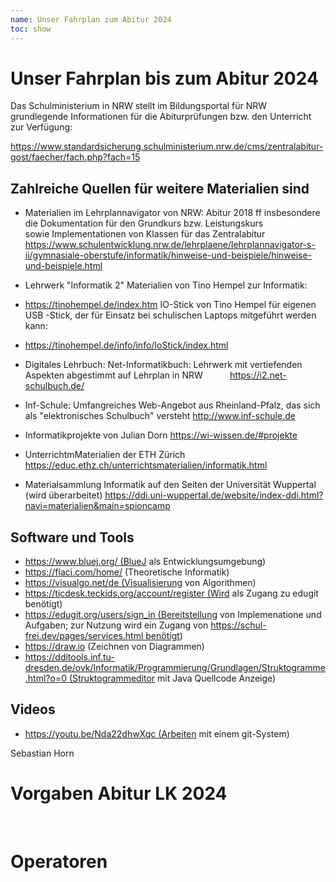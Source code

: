 ```yaml
---
name: Unser Fahrplan zum Abitur 2024
toc: show
---
```


# Unser Fahrplan bis zum Abitur 2024

Das Schulministerium in NRW stellt im Bildungsportal für NRW grundlegende Informationen für die Abiturprüfungen bzw. den Unterricht zur Verfügung:

https://www.standardsicherung.schulministerium.nrw.de/cms/zentralabitur-gost/faecher/fach.php?fach=15

## Zahlreiche Quellen für weitere Materialien sind

* Materialien im Lehrplannavigator von NRW: Abitur 2018 ff
insbesondere die Dokumentation für den Grundkurs bzw. Leistungskurs sowie Implementationen von Klassen für das Zentralabitur
https://www.schulentwicklung.nrw.de/lehrplaene/lehrplannavigator-s-ii/gymnasiale-oberstufe/informatik/hinweise-und-beispiele/hinweise-und-beispiele.html

* Lehrwerk "Informatik 2"
Materialien von Tino Hempel zur Informatik:
* https://tinohempel.de/index.htm
IO-Stick von Tino Hempel für eigenen USB -Stick, der für Einsatz bei schulischen Laptops mitgeführt werden kann:
* https://tinohempel.de/info/info/IoStick/index.html
* Digitales Lehrbuch: Net-Informatikbuch:
Lehrwerk mit vertiefenden Aspekten abgestimmt auf Lehrplan in NRW
        ​  https://i2.net-schulbuch.de/

* Inf-Schule: Umfangreiches Web-Angebot aus Rheinland-Pfalz, das sich als "elektronisches Schulbuch" versteht
http://www.inf-schule.de

* Informatikprojekte von Julian Dorn
https://wi-wissen.de/#projekte
* UnterrichtmMaterialien der ETH Zürich
https://educ.ethz.ch/unterrichtsmaterialien/informatik.html
* Materialsammlung Informatik auf den Seiten der Universität Wuppertal (wird überarbeitet) 
https://ddi.uni-wuppertal.de/website/index-ddi.html?navi=materialien&main=spioncamp

## Software und Tools

* https://www.bluej.org/ (BlueJ als Entwicklungsumgebung)
* https://flaci.com/home/ (Theoretische Informatik)
* https://visualgo.net/de (Visualisierung von Algorithmen)
* https://ticdesk.teckids.org/account/register (Wird als Zugang zu edugit benötigt)
* https://edugit.org/users/sign_in (Bereitstellung von Implemenatione und Aufgaben; zur Nutzung wird ein Zugang von https://schul-frei.dev/pages/services.html benötigt)
* https://draw.io (Zeichnen von Diagrammen)
* https://dditools.inf.tu-dresden.de/ovk/Informatik/Programmierung/Grundlagen/Struktogramme.html?o=0 (Struktogrammeditor mit Java Quellcode Anzeige)
## Videos

* https://youtu.be/Nda22dhwXqc (Arbeiten mit einem git-System)


Sebastian Horn

# Vorgaben Abitur LK 2024



​​​​​​​

# Operatoren






